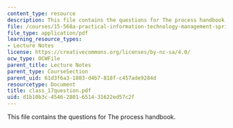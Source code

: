 ```yaml
---
content_type: resource
description: This file contains the questions for The process handbook.
file: /courses/15-568a-practical-information-technology-management-spring-2005/d1b10b3c45462801651431622ed57c2f_class_17question.pdf
file_type: application/pdf
learning_resource_types:
- Lecture Notes
license: https://creativecommons.org/licenses/by-nc-sa/4.0/
ocw_type: OCWFile
parent_title: Lecture Notes
parent_type: CourseSection
parent_uid: 61d3f6a3-1803-d4b7-818f-c457ade9284d
resourcetype: Document
title: class_17question.pdf
uid: d1b10b3c-4546-2801-6514-31622ed57c2f
---
```

This file contains the questions for The process handbook.